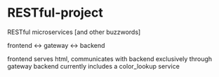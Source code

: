 # RESTful-project

RESTful microservices \[and other buzzwords]

frontend <-> gateway <-> backend

frontend serves html, communicates with backend exclusively through gateway
backend currently includes a color_lookup service

